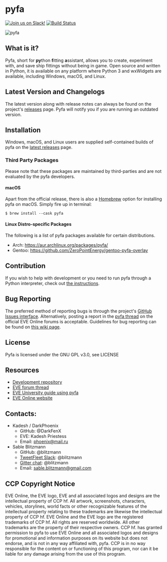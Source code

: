 # pyfa

[![Join us on Slack!](https://pyfainvite.azurewebsites.net/badge.svg)](https://pyfainvite.azurewebsites.net/) [![Build Status](https://travis-ci.org/pyfa-org/Pyfa.svg?branch=master)](https://travis-ci.org/pyfa-org/Pyfa)

![pyfa](https://user-images.githubusercontent.com/275209/66119992-864be080-e5e2-11e9-994a-3a4368c9fad7.png)

## What is it?

Pyfa, short for **py**thon **f**itting **a**ssistant, allows you to create, experiment with, and save ship fittings without being in game. Open source and written in Python, it is available on any platform where Python 3 and wxWidgets are available, including Windows, macOS, and Linux.

## Latest Version and Changelogs
The latest version along with release notes can always be found on the project's [releases](https://github.com/pyfa-org/Pyfa/releases) page. Pyfa will notify you if you are running an outdated version.

## Installation
Windows, macOS, and Linux users are supplied self-contained builds of pyfa on the [latest releases](https://github.com/pyfa-org/Pyfa/releases/latest) page.

### Third Party Packages
Please note that these packages are maintained by third-parties and are not evaluated by the pyfa developers.

#### macOS
Apart from the official release, there is also a [Homebrew](https://formulae.brew.sh/cask/pyfa) option for installing pyfa on macOS. Simply fire up in terminal:
```
$ brew install --cask pyfa
```

#### Linux Distro-specific Packages
The following is a list of pyfa packages available for certain distributions. 

* Arch: https://aur.archlinux.org/packages/pyfa/
* Gentoo: https://github.com/ZeroPointEnergy/gentoo-pyfa-overlay

## Contribution
If you wish to help with development or you need to run pyfa through a Python interpreter, check out [the instructions](https://github.com/pyfa-org/Pyfa/blob/master/CONTRIBUTING.md).

## Bug Reporting
The preferred method of reporting bugs is through the project's [GitHub Issues interface](https://github.com/pyfa-org/Pyfa/issues). Alternatively, posting a report in the [pyfa thread](https://forums.eveonline.com/t/27156) on the official EVE Online forums is acceptable. Guidelines for bug reporting can be found on [this wiki page](https://github.com/pyfa-org/Pyfa/wiki/Bug-Reporting). 

## License
Pyfa is licensed under the GNU GPL v3.0, see LICENSE

## Resources
* [Development repository](https://github.com/pyfa-org/Pyfa)
* [EVE forum thread](https://forums.eveonline.com/t/27156)
* [EVE University guide using pyfa](https://wiki.eveuniversity.org/PYFA)
* [EVE Online website](http://www.eveonline.com/)

## Contacts:
* Kadesh / DarkPhoenix
    * GitHub: @DarkFenX
    * EVE: Kadesh Priestess
    * Email: phoenix@mail.ru
* Sable Blitzmann
    * GitHub: @blitzmann
    * [TweetFleet Slack](https://www.fuzzwork.co.uk/tweetfleet-slack-invites/): @blitzmann
    * [Gitter chat](https://gitter.im/pyfa-org/Pyfa): @blitzmann
    * Email: sable.blitzmann@gmail.com

## CCP Copyright Notice
EVE Online, the EVE logo, EVE and all associated logos and designs are the intellectual property of CCP hf. All artwork, screenshots, characters, vehicles, storylines, world facts or other recognizable features of the intellectual property relating to these trademarks are likewise the intellectual property of CCP hf. EVE Online and the EVE logo are the registered trademarks of CCP hf. All rights are reserved worldwide. All other trademarks are the property of their respective owners. CCP hf. has granted permission to pyfa to use EVE Online and all associated logos and designs for promotional and information purposes on its website but does not endorse, and is not in any way affiliated with, pyfa. CCP is in no way responsible for the content on or functioning of this program, nor can it be liable for any damage arising from the use of this program.
